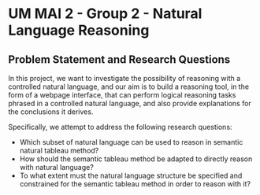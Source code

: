 # UM MAI 2 - Group 2 - Natural Language Reasoning

## Problem Statement and Research Questions

In this project, we want to investigate the possibility of reasoning with a controlled natural language, and our aim is to build a reasoning tool, in the form of a webpage interface, that can perform logical reasoning tasks phrased in a controlled natural language, and also provide explanations for the conclusions it derives.

Specifically, we attempt to address the following research questions:
- Which subset of natural language can be used to reason in semantic natural
tableau method?
- How should the semantic tableau method be adapted to directly reason with
natural language?
- To what extent must the natural language structure be specified and constrained
for the semantic tableau method in order to reason with it?

